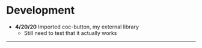 # Development
 - **4/20/20** Imported coc-button, my external library
   - Still need to test that it actually works

---
